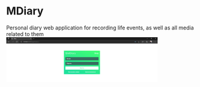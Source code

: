 # MDiary
Personal diary web application for recording life events, as well as all media related to them
<br/>
<img src="media/media/Login.PNG" width="80%" padding="110px">
